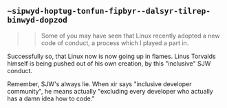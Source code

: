 ## `~sipwyd-hoptug-tonfun-fipbyr--dalsyr-tilrep-binwyd-dopzod`
>> Some of you may have seen that Linux recently adopted a new code of conduct, a process which I played a part in.

Successfully so, that Linux now is now going up in flames.  Linus Torvalds himself is being pushed out of his own creation, by this "inclusive" SJW conduct.  

Remember, SJW's always lie.  When xir says "inclusive developer community", he means actually "excluding every developer who actually has a damn idea how to code."